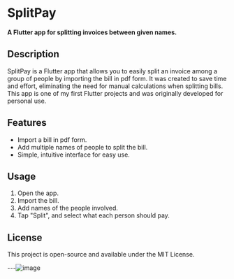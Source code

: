# SplitPay

**A Flutter app for splitting invoices between given names.**

## Description

SplitPay is a Flutter app that allows you to easily split an invoice among a group of people by importing the bill in pdf form. It was created to save time and effort, eliminating the need for manual calculations when splitting bills. This app is one of my first Flutter projects and was originally developed for personal use.

## Features

- Import a bill in pdf form.
- Add multiple names of people to split the bill.
- Simple, intuitive interface for easy use.

## Usage

1. Open the app.
2. Import the bill.
3. Add names of the people involved.
4. Tap "Split", and select what each person should pay.

## License

This project is open-source and available under the MIT License.

---![image](https://github.com/user-attachments/assets/ea72a855-468a-4f9a-a285-75af608790c6)


